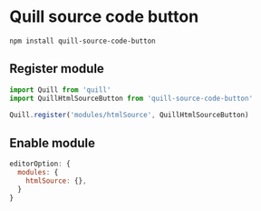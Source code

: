 # Quill source code button

```
npm install quill-source-code-button
```

## Register module

```js
import Quill from 'quill'
import QuillHtmlSourceButton from 'quill-source-code-button'

Quill.register('modules/htmlSource', QuillHtmlSourceButton)
```

## Enable module

```js
editorOption: {
  modules: {
    htmlSource: {},
  }
}
```

